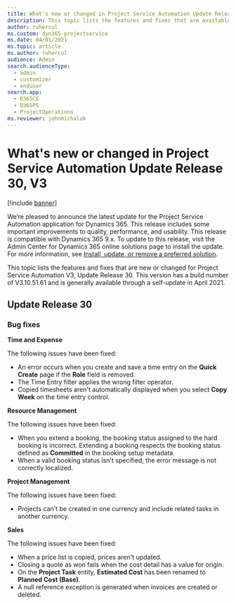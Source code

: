 ```yaml
---
title: What's new or changed in Project Service Automation Update Release 30, V3
description: This topic lists the features and fixes that are available in Project Service Automation Update Release 30, V3.
author: ruhercul
ms.custom: dyn365-projectservice
ms.date: 04/01/2021
ms.topic: article
ms.author: ruhercul
audience: Admin
search.audienceType: 
  - admin
  - customizer
  - enduser
search.app: 
  - D365CE
  - D365PS
  - ProjectOperations
ms.reviewer: johnmichalak
---
```




# What's new or changed in Project Service Automation Update Release 30, V3

[!include [banner](../includes/psa-now-project-operations.md)]

We’re pleased to announce the latest update for the Project Service Automation application for Dynamics 365. This release includes some important improvements to quality, performance, and usability. This release is compatible with Dynamics 365 9.x. To update to this release, visit the Admin Center for Dynamics 365 online solutions page to install the update. For more information, see [Install, update, or remove a preferred solution](/power-platform/admin/install-remove-preferred-solution.md).

This topic lists the features and fixes that are new or changed for Project Service Automation V3, Update Release 30. This version has a build number of V3.10.51.61 and is generally available through a self-update in April 2021.

## Update Release 30

### Bug fixes

**Time and Expense**

The following issues have been fixed:

- An error occurs when you create and save a time entry on the **Quick Create** page if the **Role** field is removed.
- The Time Entry filter applies the wrong filter operator.
- Copied timesheets aren't automatically displayed when you select **Copy Week** on the time entry control.

**Resource Management**

The following issues have been fixed:

- When you extend a booking, the booking status assigned to the hard booking is incorrect. Extending a booking respects the booking status defined as **Committed** in the booking setup metadata.
- When a valid booking status isn't specified, the error message is not correctly localized.

**Project Management**

The following issues have been fixed:

- Projects can't be created in one currency and include related tasks in another currency.

**Sales**

The following issues have been fixed:

- When a price list is copied, prices aren't updated.
- Closing a quote as won fails when the cost detail has a value for origin.
- On the **Project Task** entity, **Estimated Cost** has been renamed to **Planned Cost (Base)**.
- A null reference exception is generated when invoices are created or deleted.
